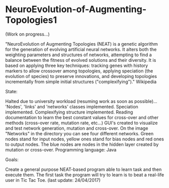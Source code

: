 # NeuroEvolution-of-Augmenting-Topologies1


(Work on progress...)

"NeuroEvolution of Augmenting Topologies (NEAT) is a genetic algorithm for the generation of evolving artificial neural networks. It alters both the weighting parameters and structures of networks, attempting to find a balance between the fitness of evolved solutions and their diversity. It is based on applying three key techniques: tracking genes with history markers to allow crossover among topologies, applying speciation (the evolution of species) to preserve innovations, and developing topologies incrementally from simple initial structures ("complexifying")." Wikipedia

State:

Halted due to university workload (resuming work as soon as possible)...
'Nodes', 'links' and 'networks' classes implemented.
Speciation implemented.
Complexifying structure implemented.
Reading documentation to learn the best constant values for cross-over and other methods (cross-over rate, mutation rate, etc...)
GUI's created to visualize and test network generation, mutation and cross-over. On the image "Networks" in the directory you can see four different networks. Green nodes stand for input nodes, yellow ones stand for bias nodes and red ones to output nodes. The blue nodes are nodes in the hidden layer created by mutation or cross-over.
Programming language: Java

Goals:

Create a general purpose NEAT-based program able to learn task and then execute them.
The first task the program will try to learn is to beat a real-life user in Tic Tac Toe.
(last update: 24/04/2017)